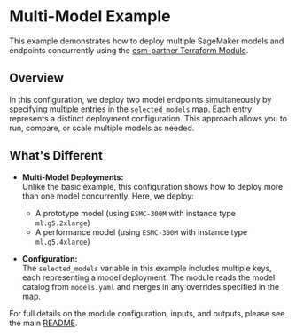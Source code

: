 # Multi-Model Example

This example demonstrates how to deploy multiple SageMaker models and endpoints concurrently using the [esm-partner Terraform Module](../../README.md).

## Overview

In this configuration, we deploy two model endpoints simultaneously by specifying multiple entries in the `selected_models` map. Each entry represents a distinct deployment configuration. This approach allows you to run, compare, or scale multiple models as needed.

## What's Different

- **Multi-Model Deployments:**  
  Unlike the basic example, this configuration shows how to deploy more than one model concurrently. Here, we deploy:
  - A prototype model (using `ESMC-300M` with instance type `ml.g5.2xlarge`)
  - A performance model (using `ESMC-300M` with instance type `ml.g5.4xlarge`)

- **Configuration:**  
  The `selected_models` variable in this example includes multiple keys, each representing a model deployment. The module reads the model catalog from `models.yaml` and merges in any overrides specified in the map.


For full details on the module configuration, inputs, and outputs, please see the main [README](../../README.md).
